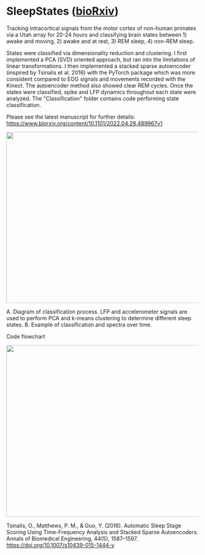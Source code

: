 # SleepStates ([bioRxiv](https://www.biorxiv.org/content/10.1101/2022.04.28.489967v1))

Tracking intracortical signals from the motor cortex of non-human primates via a Utah array for 20-24 hours and classifying brain states between 1) awake and moving, 2) awake and at rest, 3) REM sleep, 4) non-REM sleep. 

States were classified via dimensionality reduction and clustering. I first implemented a PCA (SVD) oriented approach, but ran into the limitations of linear transformations. I then implemented a stacked sparse autoencoder (inspired by Tsinalis et al. 2016) with the PyTorch package which was more consistent compared to EOG signals and movements recorded with the Kinect. The autoencoder method also showed clear REM cycles. Once the states were classified, spike and LFP dynamics throughout each state were analyzed. The "Classification" folder contains code performing state classification.  

Please see the latest manuscript for further details: https://www.biorxiv.org/content/10.1101/2022.04.28.489967v1

<p align="center">
  <img width="651.78" height="447.63" src="https://github.com/richyyun/SleepStates/blob/main/ClassificationFigure.png">
</p>

A. Diagram of classification process. LFP and accelerometer signals are used to perform PCA and k-means clustering to determine different sleep states. B. Example of classification and spectra over time.

Code flowchart

<p align="center">
  <img width="900" height="450" src="https://github.com/richyyun/SleepStates/blob/main/FlowChart.png">
</p>

Tsinalis, O., Matthews, P. M., & Guo, Y. (2016). Automatic Sleep Stage Scoring Using Time-Frequency Analysis and Stacked Sparse Autoencoders. Annals of Biomedical Engineering, 44(5), 1587–1597. https://doi.org/10.1007/s10439-015-1444-y
